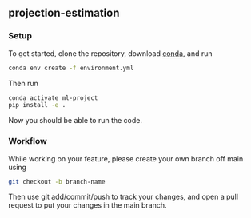 ## projection-estimation

### Setup

To get started, clone the repository, download [conda](https://docs.conda.io/en/latest/), and run
```bash
conda env create -f environment.yml
```

Then run
```bash
conda activate ml-project
pip install -e .
```

Now you should be able to run the code.


### Workflow

While working on your feature, please create your own branch off main using 
```bash
git checkout -b branch-name
```

Then use git add/commit/push to track your changes, and open a pull request to put your changes in the main branch.

